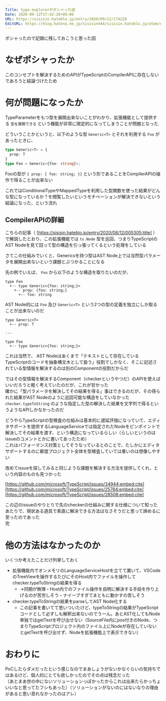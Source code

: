 ```yaml
---
Title: type-explorerがポシャった話
Date: 2020-09-12T17:42:28+09:00
URL: https://sisisin.hateblo.jp/entry/2020/09/12/174228
EditURL: https://blog.hatena.ne.jp/sisisin444/sisisin.hateblo.jp/atom/entry/26006613626944191
---
```


ポシャったので記録に残しておこうと思った回

# なぜポシャったか

このコンセプトを解決するためのAPIがTypeScriptのCompilerAPIに存在しないであろうと結論づけたため  

# 何が問題になったか

TypeParameterをもつ型を展開出来ないことがわかり、拡張機能として提供する `型を展開できる` という機能が非常に限定的になってしまうことが問題となった  
  
どういうことかというと、以下のような型 `Generic<T>` とそれを利用する `Foo` があったときに、

```typescript
type Generic<T> = {
  prop: T
}
type Foo = Generic<{foo: string}>;
```

Fooの型が `{ prop: { foo: string; }}` という形であることをCompilerAPIの操作で得ることが出来ない  
  
これではConditionalTypeやMappedTypeを利用した型関数を使った結果がどんな型になっているか？を閲覧したいというモチベーションが解決できないという結論になった、という流れ  

## CompilerAPIの詳細

こちらの記事（ [https://sisisin.hateblo.jp/entry/2020/08/12/005305:title] ）で解説したとおり、この拡張機能では `ts.Node` 型を巡回、つまりTypeScriptのAST Nodeを見て回って型の構造を引っ張ってくるという処理をしている  

さてこの仕組みでいくと、Genericsを持つ型はAST Node上では当然型パラメータを展開出来ないという課題とぶつかることになる  
  
先の例でいえば、 `Foo` から以下のような構造を取りたいのだが、

```
type Foo
  +-- type Generic<{foo: string;}>
    +-- prop: {foo: string;}
      +-- foo: string
```

AST Node的には `Foo` 及び `Generic<T>` という2つの型の定義を独立にしか取ることが出来ないのだ

```
type Generic<T>
  +-- prop: T

---

type Foo
  +-- type Generic<{foo: string;}>
```

これは当然で、 AST Nodeはあくまで「テキストとして存在しているTypeScriptのコードを抽象構文木として扱う」役割でしかなく、そこに記述されている型情報を解決するのは別のComponentの役割だからだ  
  
ではその型情報を解決するComponent（checkerというやつだ）のAPIを使えばいいだろうと軽く考えていたのだが、これが甘かった  
確かに「型パラメータを解決してその結果を得る」事はできるのだが、その得られた結果がAST Nodeのように巡回可能な構造をしていなかった  
`checker.typeToString` のような指定した型の解決した結果を文字列で得るというようなAPIしかなかったのだ  
  
どうやらTypeScriptの型検査の仕組みは基本的に遅延評価になっていて、エディタサポートを提供するLanguageServiceでは指定されたNodeをピンポイントで解決してその結果を渡す、という構造になっているらしい（らしいというのはissueのコメントとかに書いてあったため）  
これはパフォーマンス対策としてそうなっているとのことで、たしかにエディタサポートするのに都度プロジェクト全体を型検査していては重いのは想像しやすい  
  
改めてissueを探してみると同じような課題を解決する方法を提供してくれ、という内容のものも見つかった

[https://github.com/microsoft/TypeScript/issues/34944:embed:cite]
[https://github.com/microsoft/TypeScript/issues/25784:embed:cite]
[https://github.com/microsoft/TypeScript/issues/28508:embed:cite]

この辺のissueのやりとりで先のcheckerの仕組みに関する仕様について知ったあたりで、現状ある道具で素直に解決できる方法はなさそうだと思って諦めるに至ったのであった  
完  
  
# 他の方法はなかったのか

いくつか考えたことだけ列挙しておく

- 拡張機能内でオンメモリのLanguageServiceHostを立てて置いて、VSCodeのTreeViewを操作するたびにそのHost内でファイルを操作してchecker.typeToStringの結果を得る
  - →同期が無理・Host内でのファイル操作を自明に解決する手段を作り上げるのが苦労しそう・ナイーブすぎてまともに動かすの苦しそう
- checker.typeToStringの結果をparseしてAST Node化する
  - この記事を書いてて思いついたけど、typeToStringの結果がTypeScriptコードとして必ずしも解釈出来ないのでうーん。あとAST化してもNode単独ではgetTextを呼び出せない（SourceFile内にpos付きのNode、つまりTypeScriptプロジェクト内のファイル上にNodeが存在していないとgetTextを呼び出せず、Nodeを拡張機能上で表示できない）

# おわりに

PoCしたらダメだったという感じなのでまあしょうがないかなぐらいの気持ちではあるけど、個人的にとても欲しかったのでその点は残念だった  
（あとまあ世の中にないソリューションっぽかったからこれは出来たらかっちょいいなと思ってたフシもあった）（ソリューションがないのにはないなりの理由があると思い至れなかったのはアレ）
